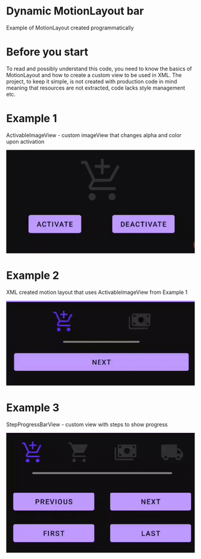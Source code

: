 # Dynamic MotionLayout bar
Example of MotionLayout created programmatically

# Before you start
To read and possibly understand this code, you need to know the basics of MotionLayout and how to create a custom view to be used in XML. The project, to keep it simple, is not created with production code in mind meaning that resources are not extracted, code lacks style management etc.

# Example 1
ActivableImageView - custom imageView that changes alpha and color upon activation

![example_1](gifs/example_1.gif)

# Example 2
XML created motion layout that uses ActivableImageView from Example 1

![example_2](gifs/example_2.gif)

# Example 3
StepProgressBarView - custom view with steps to show progress

![example_3](gifs/example_3.gif)
